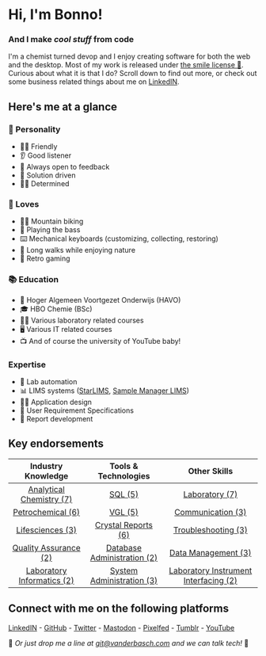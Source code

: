 # Hi, I'm Bonno!

### And I make *cool stuff* from code

I'm a chemist turned devop and I enjoy creating software for both the web and the desktop. Most of my work is released under [the smile license 🙂](#). Curious about what it is that I do? Scroll down to find out more, or check out some business related things about me on [LinkedIN][1].

## Here's me at a glance

### 🧠 Personality

+ 🙌🏻 Friendly
+ 👂 Good listener
+ 📝 Always open to feedback
+ 🎯 Solution driven
+ 💪🏻 Determined

### 🧡 Loves

+ 🚵‍♂️ Mountain biking
+ 🎸 Playing the bass
+ ⌨️ Mechanical keyboards (customizing, collecting, restoring)
+ 🍂 Long walks while enjoying nature
+ 👾 Retro gaming

### 📚 Education

+ 🎒 Hoger Algemeen Voortgezet Onderwijs (HAVO)
+ 🎓 HBO Chemie (BSc)
+ 🧑‍🔬 Various laboratory related courses
+ 🖥️ Various IT related courses
+ 📺 And of course the university of YouTube baby!

### Expertise

+ 🧪 Lab automation
+ 📊 LIMS systems ([StarLIMS](https://www.starlims.com), [Sample Manager LIMS](https://www.thermofisher.com/order/catalog/product/INF-11000))
+ 🧑‍🎨 Application design
+ 🤔 User Requirement Specifications
+ 📑 Report development

## Key endorsements

| Industry Knowledge | Tools & Technologies | Other Skills |
| :----------------: | :------------------: | :----------: |
| [Analytical Chemistry (7)][1] | [SQL (5)][1] | [Laboratory (7)][1] |
| [Petrochemical (6)][1] | [VGL (5)][1] | [Communication (3)][1] |
| [Lifesciences (3)][1] | [Crystal Reports (6)][1] | [Troubleshooting (3)][1] |
| [Quality Assurance (2)][1] | [Database Administration (2)][1] | [Data Management (3)][1] |
| [Laboratory Informatics (2)][1] | [System Administration (3)][1] | [Laboratory Instrument Interfacing (2)][1] |

## Connect with me on the following platforms

[LinkedIN][1] - [GitHub][2] - [Twitter][3] - [Mastodon][7] - [Pixelfed][6] - [Tumblr][4] - [YouTube][5]

📩 *Or just drop me a line at git@vanderbasch.com and we can talk tech!* 📨

[1]: https://nl.linkedin.com/in/bvdbasch
[2]: https://github.com/bvdbasch
[3]: https://twitter.com/DerBonster
[4]: https://bvdbasch.tumblr.com
[5]: https://www.youtube.com/user/strifetalk
[6]: https://pixelfed.social/bvdbasch
[7]: https://mastodon.technology/@bvdbasch
